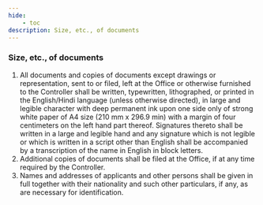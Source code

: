 ```yaml
---
hide:
    - toc
description: Size, etc., of documents
---
```


### Size, etc., of documents

1. All documents and copies of documents except drawings or representation, sent to or filed, left at the Office or otherwise furnished to the Controller shall be written, typewritten, lithographed, or printed in the English/Hindi language (unless otherwise directed), in large and legible character with deep permanent ink upon one side only of strong white paper of A4 size (210 mm x 296.9 min) with a margin of four centimeters on the left hand part thereof. Signatures thereto shall be written in a large and legible hand and any signature which is not legible or which is written in a script other than English shall be accompanied by a transcription of the name in English in block letters.
2. Additional copies of documents shall be filed at the Office, if at any time required by the Controller.
3. Names and addresses of applicants and other persons shall be given in full together with their nationality and such other particulars, if any, as are necessary for identification.
